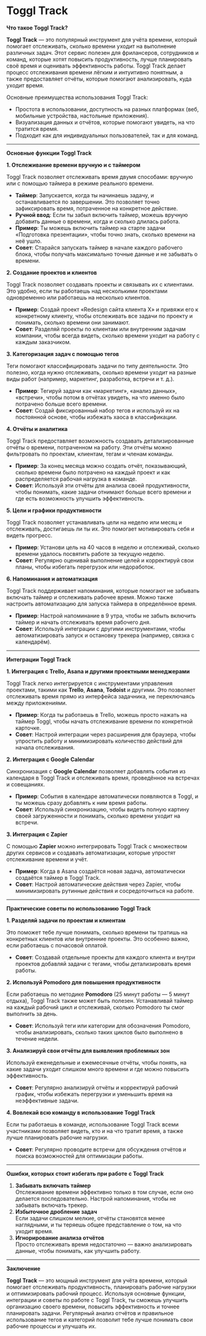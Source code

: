 # Toggl Track

**Что такое Toggl Track?**

**Toggl Track** — это популярный инструмент для учёта времени, который помогает отслеживать, сколько времени уходит на выполнение различных задач. Этот сервис полезен для фрилансеров, сотрудников и команд, которые хотят повысить продуктивность, лучше планировать своё время и оценивать эффективность работы. Toggl Track делает процесс отслеживания времени лёгким и интуитивно понятным, а также предоставляет отчёты, которые помогают анализировать, куда уходит время.

Основные преимущества использования Toggl Track:

* Простота в использовании, доступность на разных платформах (веб, мобильные устройства, настольные приложения).
* Визуализация данных и отчётов, которые помогают увидеть, на что тратится время.
* Подходит как для индивидуальных пользователей, так и для команд.

***

**Основные функции Toggl Track**

**1. Отслеживание времени вручную и с таймером**

Toggl Track позволяет отслеживать время двумя способами: вручную или с помощью таймера в режиме реального времени.

* **Таймер**: Запускается, когда ты начинаешь задачу, и останавливается по завершении. Это позволяет точно зафиксировать время, потраченное на конкретное действие.
* **Ручной ввод**: Если ты забыл включить таймер, можешь вручную добавить данные о времени, когда и сколько длилась работа.
* **Пример**: Ты можешь включить таймер на старте задачи «Подготовка презентации», чтобы точно знать, сколько времени на неё ушло.
* **Совет**: Старайся запускать таймер в начале каждого рабочего блока, чтобы получать максимально точные данные и не забывать о времени.

**2. Создание проектов и клиентов**

Toggl Track позволяет создавать проекты и связывать их с клиентами. Это удобно, если ты работаешь над несколькими проектами одновременно или работаешь на несколько клиентов.

* **Пример**: Создай проект «Redesign сайта клиента X» и привяжи его к конкретному клиенту, чтобы отслеживать все задачи по проекту и понимать, сколько времени они занимают.
* **Совет**: Разделяй проекты по клиентам или внутренним задачам компании, чтобы всегда видеть, сколько времени уходит на работу с каждым заказчиком.

**3. Категоризация задач с помощью тегов**

Теги помогают классифицировать задачи по типу деятельности. Это полезно, когда нужно отслеживать, сколько времени уходит на разные виды работ (например, маркетинг, разработка, встречи и т. д.).

* **Пример**: Тегируй задачи как «маркетинг», «анализ данных», «встречи», чтобы потом в отчётах увидеть, на что именно было потрачено больше всего времени.
* **Совет**: Создай фиксированный набор тегов и используй их на постоянной основе, чтобы избежать хаоса в классификации.

**4. Отчёты и аналитика**

Toggl Track предоставляет возможность создавать детализированные отчёты о времени, потраченном на работу. Эти отчёты можно фильтровать по проектам, клиентам, тегам и членам команды.

* **Пример**: За конец месяца можно создать отчёт, показывающий, сколько времени было потрачено на каждый проект и как распределяется рабочая нагрузка в команде.
* **Совет**: Используй эти отчёты для анализа своей продуктивности, чтобы понимать, какие задачи отнимают больше всего времени и где есть возможность улучшить эффективность.

**5. Цели и графики продуктивности**

Toggl Track позволяет устанавливать цели на неделю или месяц и отслеживать, достигаешь ли ты их. Это помогает мотивировать себя и видеть прогресс.

* **Пример**: Установи цель на 40 часов в неделю и отслеживай, сколько времени удалось посвятить работе за текущую неделю.
* **Совет**: Регулярно оценивай выполнение целей и корректируй свои планы, чтобы избегать перегрузок или недоработок.

**6. Напоминания и автоматизация**

Toggl Track поддерживает напоминания, которые помогают не забывать включать таймер и отслеживать рабочее время. Можно также настроить автоматизацию для запуска таймера в определённое время.

* **Пример**: Настрой напоминание в 9 утра, чтобы не забыть включить таймер и начать отслеживать время рабочего дня.
* **Совет**: Используй интеграции с другими инструментами, чтобы автоматизировать запуск и остановку трекера (например, связка с календарём).

***

**Интеграции Toggl Track**

**1. Интеграция с Trello, Asana и другими проектными менеджерами**

Toggl Track легко интегрируется с инструментами управления проектами, такими как **Trello**, **Asana**, **Todoist** и другими. Это позволяет отслеживать время прямо из интерфейса задачника, не переключаясь между приложениями.

* **Пример**: Когда ты работаешь в Trello, можешь просто нажать на таймер Toggl, чтобы начать отслеживание времени по конкретной карточке.
* **Совет**: Настрой интеграции через расширения для браузера, чтобы упростить работу и минимизировать количество действий для начала отслеживания.

**2. Интеграция с Google Calendar**

Синхронизация с **Google Calendar** позволяет добавлять события из календаря в Toggl Track и отслеживать время, проведённое на встречах и совещаниях.

* **Пример**: События в календаре автоматически появляются в Toggl, и ты можешь сразу добавлять к ним время работы.
* **Совет**: Используй синхронизацию, чтобы видеть полную картину своей загруженности и понимать, сколько времени уходит на встречи.

**3. Интеграция с Zapier**

С помощью **Zapier** можно интегрировать Toggl Track с множеством других сервисов и создавать автоматизации, которые упростят отслеживание времени и учёт.

* **Пример**: Когда в Asana создаётся новая задача, автоматически создаётся таймер в Toggl Track.
* **Совет**: Настрой автоматические действия через Zapier, чтобы минимизировать рутинные действия и сосредоточиться на работе.

***

**Практические советы по использованию Toggl Track**

**1. Разделяй задачи по проектам и клиентам**

Это поможет тебе лучше понимать, сколько времени ты тратишь на конкретных клиентов или внутренние проекты. Это особенно важно, если работаешь с почасовой оплатой.

* **Совет**: Создавай отдельные проекты для каждого клиента и внутри проектов добавляй задачи с тегами, чтобы детализировать время работы.

**2. Используй Pomodoro для повышения продуктивности**

Если работаешь по методике **Pomodoro** (25 минут работы — 5 минут отдыха), Toggl Track также может быть полезен. Устанавливай таймер на каждый рабочий цикл и отслеживай, сколько Pomodoro ты смог выполнить за день.

* **Совет**: Используй теги или категории для обозначения Pomodoro, чтобы анализировать, сколько таких циклов было выполнено в течение недели.

**3. Анализируй свои отчёты для выявления проблемных зон**

Используй еженедельные и ежемесячные отчёты, чтобы понять, на какие задачи уходит слишком много времени и где можно повысить эффективность.

* **Совет**: Регулярно анализируй отчёты и корректируй рабочий график, чтобы избежать перегрузки и уменьшить время на неэффективные задачи.

**4. Вовлекай всю команду в использование Toggl Track**

Если ты работаешь в команде, использование Toggl Track всеми участниками позволяет видеть, кто и на что тратит время, а также лучше планировать рабочие нагрузки.

* **Совет**: Регулярно проводите встречи для обсуждения отчётов и поиска возможностей для оптимизации работы.

***

**Ошибки, которых стоит избегать при работе с Toggl Track**

1. **Забывать включать таймер**\
   Отслеживание времени эффективно только в том случае, если оно делается последовательно. Настрой напоминания, чтобы не забывать включать трекер.
2. **Избыточное дробление задач**\
   Если задачи слишком мелкие, отчёты становятся менее наглядными, и ты теряешь общее представление о том, на что уходит время.
3. **Игнорирование анализа отчётов**\
   Просто отслеживать время недостаточно — важно анализировать данные, чтобы понимать, как улучшить работу.

***

**Заключение**

**Toggl Track** — это мощный инструмент для учёта времени, который помогает отслеживать продуктивность, планировать рабочие нагрузки и оптимизировать рабочий процесс. Используя основные функции, интеграции и советы по работе с Toggl Track, ты сможешь улучшить организацию своего времени, повысить эффективность и точнее планировать задачи. Регулярный анализ отчётов и правильное использование тегов и категорий позволит тебе лучше понимать свои рабочие процессы и улучшать их.
